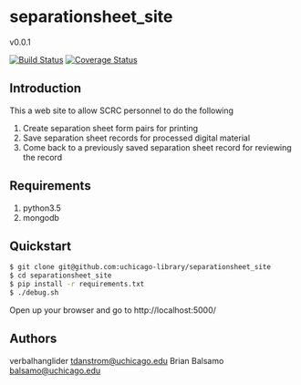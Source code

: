 # separationsheet_site

v0.0.1

[![Build Status](https://travis-ci.org/uchicago-library/separationsheet_site.svg?branch=master)](https://travis-ci.org/uchicago-library/separationsheet_site) [![Coverage Status](https://coveralls.io/repos/github/uchicago-library/separationsheet_site/badge.svg?branch=master)](https://coveralls.io/github/uchicago-library/separationsheet_site?branch=master)

## Introduction

This a web site to allow SCRC personnel to do the following

1. Create separation sheet form pairs for printing
2. Save separation sheet records for processed digital material
3. Come back to a previously saved separation sheet record for reviewing the record

## Requirements

1. python3.5
1. mongodb

## Quickstart

```bash
$ git clone git@github.com:uchicago-library/separationsheet_site
$ cd separationsheet_site
$ pip install -r requirements.txt
$ ./debug.sh
```

Open up your browser and go to http://localhost:5000/

## Authors
verbalhanglider <tdanstrom@uchicago.edu>
Brian Balsamo <balsamo@uchicago.edu>
